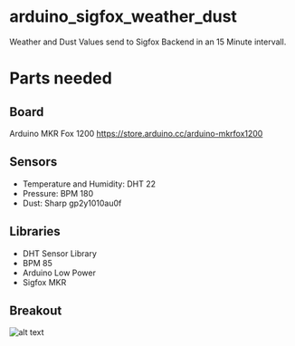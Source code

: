 # arduino_sigfox_weather_dust
Weather and Dust Values send to Sigfox Backend in an 15 Minute intervall.

# Parts needed
## Board
Arduino MKR Fox 1200
https://store.arduino.cc/arduino-mkrfox1200

## Sensors
- Temperature and Humidity: DHT 22
- Pressure: BPM 180
- Dust: Sharp gp2y1010au0f

## Libraries
- DHT Sensor Library
- BPM 85
- Arduino Low Power
- Sigfox MKR

## Breakout
![alt text](https://github.com/floei/arduino_sigfox_weather_dust/sigfoxconnection_Steckplatine.png "Breakout")